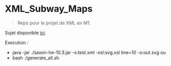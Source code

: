 # XML_Subway_Maps

> Repo pour le projet de XML en M1.

Sujet disponible [ici](docs/maps.pdf).


Execution :
-  java -jar ./saxon-he-10.3.jar -s:test.xml -xsl:svg.xsl line=10 -o:out.svg
ou 
- bash ./generate_all.sh